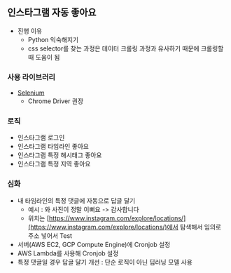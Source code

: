 ## 인스타그램 자동 좋아요
- 진행 이유 
	- Python 익숙해지기
	- css selector를 찾는 과정은 데이터 크롤링 과정과 유사하기 때문에 크롤링할 때 도움이 됨
	

### 사용 라이브러리
- [Selenium](http://selenium-python.readthedocs.io/)
	- Chrome Driver 권장

### 로직
- 인스타그램 로그인
- 인스타그램 타임라인 좋아요
- 인스타그램 특정 해시태그 좋아요 
- 인스타그램 특정 지역 좋아요


### 심화
- 내 타임라인의 특정 댓글에 자동으로 답글 달기
	- 예시 : 와 사진이 정말 이뻐요 -> 감사합니다
	- 위치는 [https://www.instagram.com/explore/locations/](https://www.instagram.com/explore/locations/)에서 탐색해서 임의로 주소 넣어서 Test 
- 서버(AWS EC2, GCP Compute Engine)에 Cronjob 설정
- AWS Lambda를 사용해 Cronjob 설정 
- 특정 댓글일 경우 답글 달기 개선 : 단순 로직이 아닌 딥러닝 모델 사용
	